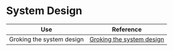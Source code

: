 # System Design

| Use                       | Reference                                                                                                    |
| ------------------------- | ------------------------------------------------------------------------------------------------------------ |
| Groking the system design | [Groking the system design](https://github.com/goldbergyoni/nodebestpractices#1-project-structure-practices) |
